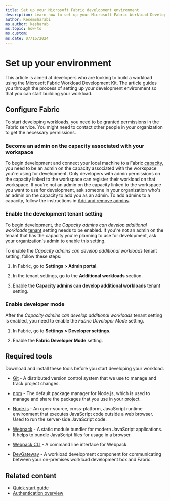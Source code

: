 ```yaml
---
title: Set up your Microsoft Fabric development environment
description: Learn how to set up your Microsoft Fabric Workload Development Kit environment so that you can start developing your workloads.
author: KesemSharabi
ms.author: kesharab
ms.topic: how-to
ms.custom:
ms.date: 07/16/2024
---
```


# Set up your environment

This article is aimed at developers who are looking to build a workload using the Microsoft Fabric Workload Development Kit. The article guides you through the process of setting up your development environment so that you can start building your workload.

## Configure Fabric

To start developing workloads, you need to be granted permissions in the Fabric service. You might need to contact other people in your organization to get the necessary permissions.

### Become an admin on the capacity associated with your workspace

To begin development and connect your local machine to a Fabric [capacity](../enterprise/licenses.md#capacity), you need to be an admin on the capacity associated with the workspace you're using for development. Only developers with admin permissions on the capacity linked to the workspace can register their workload on that workspace. If you're not an admin on the capacity linked to the workspace you want to use for development, ask someone in your organization who's an admin on the capacity to add you as an admin. To add admins to a capacity, follow the instructions in [Add and remove admins](../admin/capacity-settings.md#add-and-remove-admins).

### Enable the development tenant setting

To begin development, the *Capacity admins can develop additional workloads* [tenant](../enterprise/licenses.md#tenant) setting needs to be enabled. If you're not an admin on the tenant that has the capacity you're planning to use for development, ask your [organization's admin](../admin/roles.md) to enable this setting.

To enable the *Capacity admins can develop additional workloads* tenant setting, follow these steps:

1. In Fabric, go to **Settings > Admin portal**.

2. In the tenant settings, go to the **Additional workloads** section.

3. Enable the **Capacity admins can develop additional workloads** tenant setting.

### Enable developer mode

After the *Capacity admins can develop additional workloads* tenant setting is enabled, you need to enable the *Fabric Developer Mode* setting.

1. In Fabric, go to **Settings > Developer settings**.

2. Enable the **Fabric Developer Mode** setting.

## Required tools

Download and install these tools before you start developing your workload.

* [Git](https://git-scm.com/downloads) - A distributed version control system that we use to manage and track project changes.

* [npm](https://docs.npmjs.com/downloading-and-installing-node-js-and-npm) - The default package manager for Node.js, which is used to manage and share the packages that you use in your project.

* [Node.js](https://nodejs.org/en/download/) - An open-source, cross-platform, JavaScript runtime environment that executes JavaScript code outside a web browser. Used to run the server-side JavaScript code.

* [Webpack](https://webpack.js.org/guides/installation/) - A static module bundler for modern JavaScript applications. It helps to bundle JavaScript files for usage in a browser.

* [Webpack CLI](https://webpack.js.org/guides/installation) - A command line interface for Webpack.

* [DevGateway](https://go.microsoft.com/fwlink/?linkid=2272516) - A workload development component for communicating between your on-premises workload development box and Fabric.

## Related content

* [Quick start guide](quickstart-sample.md)
* [Authentication overview](./authentication-concept.md)